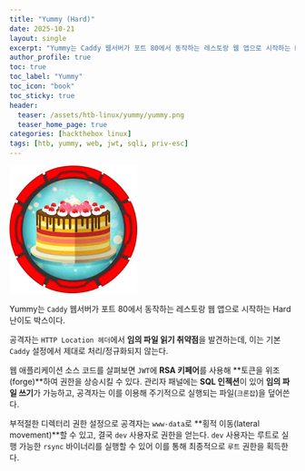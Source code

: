 ```yaml
---
title: "Yummy (Hard)"
date: 2025-10-21
layout: single
excerpt: "Yummy는 Caddy 웹서버가 포트 80에서 동작하는 레스토랑 웹 앱으로 시작하는 Hard 난이도 박스이다. 공격자는 HTTP Location 헤더에서 임의 파일 읽기 취약점을 발견하는데, 이는 기본 Caddy 설정에서 제대로 처리/정규화되지 않는다. 웹 애플리케이션 소스 코드를 살펴보면 JWT에 RSA 키페어를 사용해 관리자 토큰을 위조(forge)하여 권한을 상승시킬 수 있다. 관리자 패널에는 SQL 인젝션이 있어 임의 파일 쓰기가 가능하고, 공격자는 이를 이용해 주기적으로 실행되는 파일(크론잡)을 덮어쓴다. 부적절한 디렉터리 권한 설정으로 공격자는 www-data로 횡적 이동(lateral movement)할 수 있고, 결국 dev 사용자로 권한을 얻는다. dev 사용자는 루트로 실행 가능한 rsync 바이너리를 실행할 수 있어 이를 통해 최종적으로 루트 권한을 획득한다."
author_profile: true
toc: true
toc_label: "Yummy"
toc_icon: "book"
toc_sticky: true
header:
  teaser: /assets/htb-linux/yummy/yummy.png
  teaser_home_page: true
categories: [hackthebox linux]
tags: [htb, yummy, web, jwt, sqli, priv-esc]
---
```


![Yummy](/assets/htb-linux/yummy/yummy.png)

Yummy는 `Caddy` 웹서버가 포트 80에서 동작하는 레스토랑 웹 앱으로 시작하는 Hard 난이도 박스이다. 

공격자는 `HTTP Location 헤더`에서 **임의 파일 읽기 취약점**을 발견하는데, 이는 기본 `Caddy` 설정에서 제대로 처리/정규화되지 않는다. 

웹 애플리케이션 소스 코드를 살펴보면 `JWT`에 **RSA 키페어**를 사용해 **토큰을 위조(forge)**하여 권한을 상승시킬 수 있다. 관리자 패널에는 **SQL 인젝션**이 있어 **임의 파일 쓰기**가 가능하고, 공격자는 이를 이용해 주기적으로 실행되는 파일(`크론잡`)을 덮어쓴다. 

부적절한 디렉터리 권한 설정으로 공격자는 `www-data`로 **횡적 이동(lateral movement)**할 수 있고, 결국 `dev` 사용자로 권한을 얻는다. `dev` 사용자는 루트로 실행 가능한 `rsync` 바이너리를 실행할 수 있어 이를 통해 최종적으로 `루트` 권한을 획득한다.

